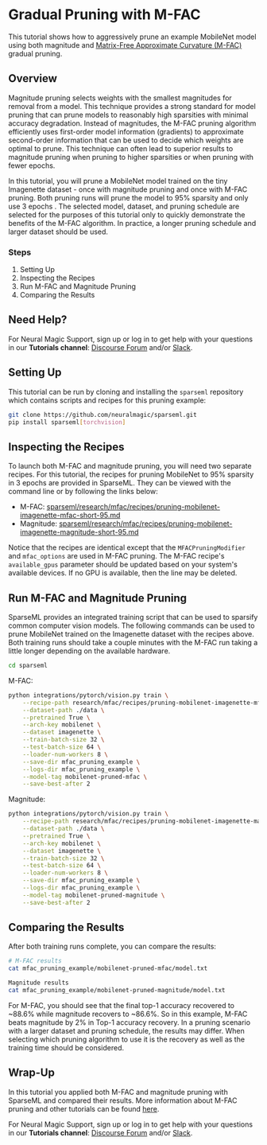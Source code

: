 <!--
Copyright (c) 2021 - present / Neuralmagic, Inc. All Rights Reserved.

Licensed under the Apache License, Version 2.0 (the "License");
you may not use this file except in compliance with the License.
You may obtain a copy of the License at

   http://www.apache.org/licenses/LICENSE-2.0

Unless required by applicable law or agreed to in writing,
software distributed under the License is distributed on an "AS IS" BASIS,
WITHOUT WARRANTIES OR CONDITIONS OF ANY KIND, either express or implied.
See the License for the specific language governing permissions and
limitations under the License.
-->

# Gradual Pruning with M-FAC

This tutorial shows how to aggressively prune an example MobileNet model using
both magnitude and [Matrix-Free Approximate Curvature (M-FAC)](https://arxiv.org/pdf/2107.03356.pdf)
gradual pruning.

## Overview
Magnitude pruning selects weights with the smallest magnitudes for removal from a model.
This technique provides a strong standard for model pruning that can prune models to reasonably
high sparsities with minimal accuracy degradation.
Instead of magnitudes, the M-FAC pruning algorithm efficiently uses first-order model
information (gradients) to approximate second-order information that can be used to
decide which weights are optimal to prune. This technique can often lead to superior
results to magnitude pruning when pruning to higher sparsities or when pruning with fewer
epochs.

In this tutorial, you will prune a MobileNet model trained on the tiny Imagenette dataset - 
once with magnitude pruning and once with M-FAC pruning.  Both pruning runs will
prune the model to 95% sparsity and only use 3 epochs . The selected model, dataset, and
pruning schedule are selected for the purposes of this tutorial only to quickly demonstrate
the benefits of the M-FAC algorithm.  In practice, a longer pruning schedule and larger dataset
should be used.


### Steps
1. Setting Up
2. Inspecting the Recipes
3. Run M-FAC and Magnitude Pruning
4. Comparing the Results


## Need Help?

For Neural Magic Support, sign up or log in to get help with your questions in our **Tutorials channel**: [Discourse Forum](https://discuss.neuralmagic.com/) and/or [Slack](https://join.slack.com/t/discuss-neuralmagic/shared_invite/zt-q1a1cnvo-YBoICSIw3L1dmQpjBeDurQ). 

## Setting Up

This tutorial can be run by cloning and installing the `sparseml` repository which contains scripts and recipes for
this pruning example:

```bash
git clone https://github.com/neuralmagic/sparseml.git
pip install sparseml[torchvision]
```

## Inspecting the Recipes

To launch both M-FAC and magnitude pruning, you will need two separate recipes.
For this tutorial, the recipes for pruning MobileNet to 95% sparsity in 3 epochs are provided
in SparseML. They can be viewed with the command line or by following the links below:

* M-FAC: [sparseml/research/mfac/recipes/pruning-mobilenet-imagenette-mfac-short-95.md](https://github.com/neuralmagic/sparseml/blob/main/research/mfac/recipes/pruning-mobilenet-imagenette-mfac-short-95.md)
* Magnitude: [sparseml/research/mfac/recipes/pruning-mobilenet-imagenette-magnitude-short-95.md](https://github.com/neuralmagic/sparseml/blob/main/research/mfac/recipes/pruning-mobilenet-imagenette-magnitude-short-95.md)

Notice that the recipes are identical except that the `MFACPruningModifier` and `mfac_options`
are used in M-FAC pruning.  The M-FAC recipe's `available_gpus` parameter should be updated
based on your system's available devices. If no GPU is available, then the line may be deleted.

## Run M-FAC and Magnitude Pruning

SparseML provides an integrated training script that can be used to sparsify common
computer vision models. The following commands can be used to prune MobileNet
trained on the Imagenette dataset with the recipes above.  Both training runs
should take a couple minutes with the M-FAC run taking a little longer depending on
the available hardware.

```bash
cd sparseml
```

M-FAC:
```bash
python integrations/pytorch/vision.py train \
    --recipe-path research/mfac/recipes/pruning-mobilenet-imagenette-mfac-short-95.md \
    --dataset-path ./data \
    --pretrained True \
    --arch-key mobilenet \
    --dataset imagenette \
    --train-batch-size 32 \
    --test-batch-size 64 \
    --loader-num-workers 8 \
    --save-dir mfac_pruning_example \
    --logs-dir mfac_pruning_example \
    --model-tag mobilenet-pruned-mfac \
    --save-best-after 2
```

Magnitude:
```bash
python integrations/pytorch/vision.py train \
    --recipe-path research/mfac/recipes/pruning-mobilenet-imagenette-magnitude-short-95.md \
    --dataset-path ./data \
    --pretrained True \
    --arch-key mobilenet \
    --dataset imagenette \
    --train-batch-size 32 \
    --test-batch-size 64 \
    --loader-num-workers 8 \
    --save-dir mfac_pruning_example \
    --logs-dir mfac_pruning_example \
    --model-tag mobilenet-pruned-magnitude \
    --save-best-after 2
```


## Comparing the Results

After both training runs complete, you can compare the results:

```bash
# M-FAC results
cat mfac_pruning_example/mobilenet-pruned-mfac/model.txt
```

```bash
Magnitude results
cat mfac_pruning_example/mobilenet-pruned-magnitude/model.txt
```

For M-FAC, you should see that the final top-1 accuracy recovered to
~88.6% while magnitude recovers to ~86.6%.  So in this example, M-FAC
beats magnitude by 2% in Top-1 accuracy recovery.  In a pruning
scenario with a larger dataset and pruning schedule, the results may
differ.  When selecting which pruning algorithm to use it is the recovery
as well as the training time should be considered.

## Wrap-Up
In this tutorial you applied both M-FAC and magnitude pruning with SparseML and compared
their results. More information about M-FAC pruning and other tutorials can be found
[here](https://github.com/neuralmagic/sparseml/blob/main/research/mfac).

For Neural Magic Support, sign up or log in to get help with your questions in our **Tutorials channel**: [Discourse Forum](https://discuss.neuralmagic.com/) and/or [Slack](https://join.slack.com/t/discuss-neuralmagic/shared_invite/zt-q1a1cnvo-YBoICSIw3L1dmQpjBeDurQ). 